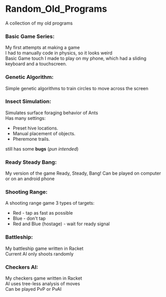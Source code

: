 # Random_Old_Programs
A collection of my old programs

### Basic Game Series:
  My first attempts at making a game  
  I had to manually code in physics, so it looks weird  
  Basic Game touch I made to play on my phone, which had a sliding keyboard and a touchscreen.  

### Genetic Algorithm:
  Simple genetic algorithms to train circles to move across the screen
  
### Insect Simulation:
  Simulates surface foraging behavior of Ants  
  Has many settings:
  * Preset hive locations.  
  * Manual placement of objects.  
  * Pheremone trails.  

still has some **bugs** (*pun intended*)

### Ready Steady Bang:
  My version of the game Ready, Steady, Bang!
  Can be played on computer or on an android phone

### Shooting Range:
A shooting range game
3 types of targets:
* Red - tap as fast as possible
* Blue - don't tap
* Red and Blue (hostage) - wait for ready signal

### Battleship:
   My battleship game written in Racket  
   Current AI only shoots randomly  

### Checkers AI:
  My checkers game written in Racket  
  AI uses tree-less analysis of moves  
  Can be played PvP or PvAI  
